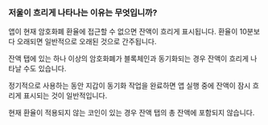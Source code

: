 ### 저울이 흐리게 나타나는 이유는 무엇입니까?

앱이 현재 암호화폐 환율에 접근할 수 없으면 잔액이 흐리게 표시됩니다. 환율이 10분보다 오래되면 일반적으로 오래된 것으로 간주됩니다.

잔액 탭에 있는 하나 이상의 암호화폐가 블록체인과 동기화되는 경우 잔액이 흐리게 나타날 수도 있습니다.

정기적으로 사용하는 동안 지갑이 동기화 작업을 완료하면 앱 실행 중에 잔액이 잠시 흐리게 표시되는 것이 일반적입니다.

현재 환율이 적용되지 않는 코인이 있는 경우 잔액 탭의 총 잔액에 포함되지 않습니다.